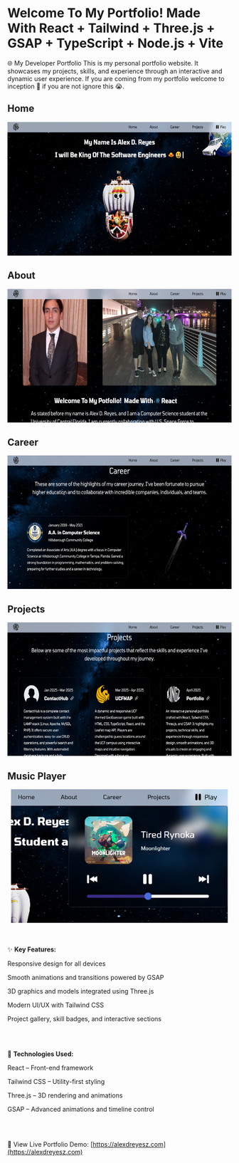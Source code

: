 # Welcome To My Portfolio! Made With React + Tailwind + Three.js + GSAP + TypeScript + Node.js + Vite

🌐 My Developer Portfolio
This is my personal portfolio website. It showcases my projects, skills, and experience through an interactive and dynamic user experience. If you are coming from my portfolio welcome to inception 🤑 if you are not ignore this 😭.

## Home
<div align="center">
  <img src="public/images/Home.png" height="300" alt="Home Page Screenshot"/>
</div>

## About
<div align="center">
  <img src="public/images/About.png" height="300" alt="About Page Screenshot"/>
</div>

## Career
<div align="center">
  <img src="public/images/Career.png" height="300" alt="Carrer Page Screenshot"/>
</div>

## Projects
<div align="center">
  <img src="public/images/Projects.png" height="300" alt="Projects Page Screenshot"/>
</div>

## Music Player
<div align="center">
  <img src="public/images/Music-Player.png" height="300" alt="Music Player Page Screenshot"/>
</div>
<br>
<br>

✨ **Key Features:**

Responsive design for all devices

Smooth animations and transitions powered by GSAP

3D graphics and models integrated using Three.js

Modern UI/UX with Tailwind CSS

Project gallery, skill badges, and interactive sections

<br>
<br>

🚀 **Technologies Used:**

React – Front-end framework

Tailwind CSS – Utility-first styling

Three.js – 3D rendering and animations

GSAP – Advanced animations and timeline control

<br>
<br>

🔗 View Live Portfolio Demo: [https://alexdreyesz.com](https://alexdreyesz.com)

